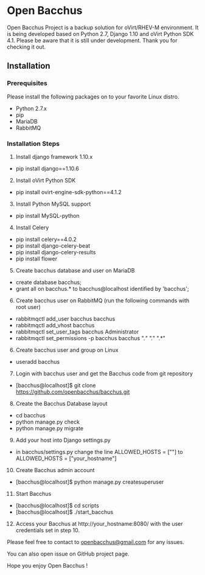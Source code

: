 # Open Bacchus 
Open Bacchus Project is a backup solution for oVirt/RHEV-M environment. It is being developed based on Python 2.7, Django 1.10 and oVirt Python SDK 4.1. Please be aware that it is still under development.
Thank you for checking it out.

## Installation
### Prerequisites
Please install the following packages on to your favorite Linux distro.
- Python 2.7.x
- pip
- MariaDB
- RabbitMQ

### Installation Steps
1. Install django framework 1.10.x
- pip install django==1.10.6

2. Install oVirt Python SDK
- pip install ovirt-engine-sdk-python==4.1.2

3. Install Python MySQL support
- pip install MySQL-python

4. Install Celery
- pip install celery==4.0.2
- pip install django-celery-beat
- pip install django-celery-results
- pip install flower

5. Create bacchus database and user on MariaDB
- create database bacchus;
- grant all on bacchus.* to bacchus@localhost identified by 'bacchus';

6. Create bacchus user on RabbitMQ (run the following commands with root user)
- rabbitmqctl add_user bacchus bacchus
- rabbitmqctl add_vhost bacchus
- rabbitmqctl set_user_tags bacchus Administrator
- rabbitmqctl set_permissions -p bacchus bacchus ".*" ".*" ".*"

6. Create bacchus user and group on Linux
- useradd bacchus

7. Login with bacchus user and get the Bacchus code from git repository
- [bacchus@localhost]$ git clone https://github.com/openbacchus/bacchus.git

8. Create the Bacchus Database layout 
- cd bacchus
- python manage.py check
- python manage.py migrate

9. Add your host into Django settings.py
- in bacchus/settings.py change the line ALLOWED_HOSTS = [""] to ALLOWED_HOSTS = ["your_hostname"]

10. Create Bacchus admin account
- [bacchus@localhost]$ python manage.py createsuperuser 

11. Start Bacchus
- [bacchus@localhost]$ cd scripts
- [bacchus@localhost]$ ./start_bacchus

12. Access your Bacchus at http://your_hostname:8080/ with the user credentials set in step 10.

Please feel free to contact to openbacchus@gmail.com for any issues.

You can also open issue on GitHub project page.

Hope you enjoy Open Bacchus !

